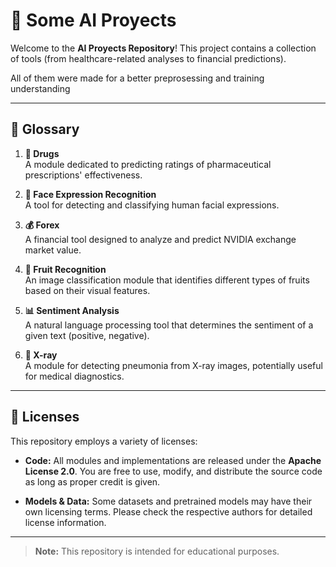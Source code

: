 # 🏥 **Some AI Proyects**

Welcome to the **AI Proyects Repository**! This project contains a collection of tools  (from healthcare-related analyses to financial predictions).

All of them were made for a better preprosessing and training understanding 

---

## 📜 **Glossary**

1. **💊 Drugs**  
   A module dedicated to predicting ratings of pharmaceutical prescriptions' effectiveness.

2. **👀 Face Expression Recognition**  
   A tool for detecting and classifying human facial expressions.

3. **💰 Forex**  
   A financial tool designed to analyze and predict NVIDIA exchange market value.

4. **🍎 Fruit Recognition**  
   An image classification module that identifies different types of fruits based on their visual features.

5. **📊 Sentiment Analysis**  
   A natural language processing tool that determines the sentiment of a given text (positive, negative).

6. **💉 X-ray**  
   A module for detecting pneumonia from X-ray images, potentially useful for medical diagnostics.

---

## 📄 **Licenses**

This repository employs a variety of licenses:

- **Code:** All modules and implementations are released under the **Apache License 2.0**. You are free to use, modify, and distribute the source code as long as proper credit is given.
  
- **Models & Data:** Some datasets and pretrained models may have their own licensing terms. Please check the respective authors for detailed license information.  

---

> **Note:** This repository is intended for educational purposes. 
